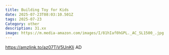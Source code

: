 ```yaml
---
title: Building Toy for Kids
date: 2025-07-23T08:03:10.501Z
tags: 2025-07-23
Category: other
description: 31.xx
image: https://m.media-amazon.com/images/I/81hIaf0hGPL._AC_SL1500_.jpg
---
```

https://amzlink.to/az07TiV5UnKIi
AD